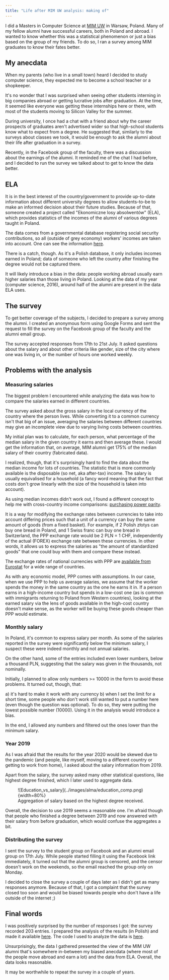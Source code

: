```yaml
---
title: "Life after MIM UW analysis: making of"
---
```


I did a Masters in Computer Science at [MIM UW](https://www.mimuw.edu.pl/en) in Warsaw, Poland. Many of my fellow alumni have successful careers, both in Poland and abroad. I wanted to know whether this was a statistical phenomenon or just a bias based on the group of my friends. To do so, I ran a survey among MIM graduates to know their fates better.

## My anecdata

When my parents (who live in a small town) heard I decided to study computer science, they expected me to become a school teacher or a shopkeeper.

It's no wonder that I was surprised when seeing other students interning in big companies abroad or getting lucrative jobs after graduation. At the time, it seemed like everyone was getting these internships here or there, with most of the students moving to Silicon Valley for the summer. 

During university, I once had a chat with a friend about why the career prospects of graduates aren't advertised wider so that high-school students know what to expect from a degree. He suggested that, similarly to the surveys about classes we took, it would be enough to ask the alumni about their life after graduation in a survey.

Recently, in the Facebook group of the faculty, there was a discussion about the earnings of the alumni. It reminded me of the chat I had before, and I decided to run the survey we talked about to get to know the data better.

## ELA

It is in the best interest of the country/government to provide up-to-date information about different university degrees to allow students-to-be to make an informed decision about their future studies. Because of that, someone created a project called "Ekonomiczne losy absolwentów" (ELA), which provides statistics of the incomes of the alumni of various degrees taught in Poland.

The data comes from a governmental database registering social security contributions, so all (outside of grey economy) workers' incomes are taken into account. One can see the information [here](https://ela.nauka.gov.pl/en).

There is a catch, though. As it's a Polish database, it only includes incomes earned in Poland; data of someone who left the country after finishing the degree would not be captured there.

It will likely introduce a bias in the data: people working abroad usually earn higher salaries than those living in Poland. Looking at the data of my year (computer science, 2016), around half of the alumni are present in the data ELA uses.

## The survey
To get better coverage of the subjects, I decided to prepare a survey among the alumni. I created an anonymous form using Google Forms and sent the request to fill the survey on the Facebook group of the faculty and the alumni email group.

The survey accepted responses from 17th to 21st July. It asked questions about the salary and about other criteria like gender, size of the city where one was living in, or the number of hours one worked weekly.

## Problems with the analysis

### Measuring salaries
The biggest problem I encountered while analyzing the data was how to compare the salaries earned in different countries.

The survey asked about the gross salary in the local currency of the country where the person lives. While converting it to a common currency isn't that big of an issue, averaging the salaries between different countries may give an incomplete view due to varying living costs between countries.

My initial plan was to calculate, for each person, what percentage of the median salary in the given country it earns and then average these. I would get the information that, on average, MIM alumni get 175% of the median salary of their country (fabricated data).

I realized, though, that it's surprisingly hard to find the data about the median income for lots of countries. The statistic that is more commonly available is the disposable (so net, aka after-tax) income. The salary is usually equivalised for a household (a fancy word meaning that the fact that costs don't grow linearly with the size of the household is taken into account).

As using median incomes didn't work out, I found a different concept to help me with cross-country income comparisons: [purchasing power parity](https://en.wikipedia.org/wiki/Purchasing_power_parity).

It is a way for modifying the exchange rates between currencies to take into account differing prices such that a unit of a currency can buy the same amount of goods (from a fixed basket). For example, if 2 Polish złotys can buy one bread in Poland, and 1 Swiss franc can buy one bread in Switzerland, the PPP exchange rate would be 2 PLN = 1 CHF, independently of the actual (FOREX) exchange rate between these currencies. In other words, it allows us to express the salaries as "the amount of standardized goods" that one could buy with them and compare these instead.

The exchange rates of national currencies with PPP are [available from Eurostat](https://appsso.eurostat.ec.europa.eu/nui/submitViewTableAction.do) for a wide range of countries.

As with any economic model, PPP comes with assumptions. In our case, when we use PPP to help us average salaries, we assume that the worker spends the money in the same country as the one he earns it in. If a person earns in a high-income country but spends in a low-cost one (as is common with immigrants returning to Poland from Western countries), looking at the earned salary via the lens of goods available in the high-cost country doesn't make sense, as the worker will be buying these goods cheaper than PPP would estimate.

### Monthly salary

In Poland, it's common to express salary per month. As some of the salaries reported in the survey were significantly below the minimum salary, I suspect these were indeed monthly and not annual salaries.

On the other hand, some of the entries included even lower numbers, below a thousand PLN, suggesting that the salary was given in the thousands, not nominally.

Initially, I planned to allow only numbers >= 10000 in the form to avoid these problems. It turned out, though, that:

a) it's hard to make it work with any currency
b) when I set the limit for a short time, some people who don't work still wanted to put a number here (even though the question was optional). To do so, they were putting the lowest possible number (10000). Using it in the analysis would introduce a bias.

In the end, I allowed any numbers and filtered out the ones lower than the minimum salary.

### Year 2019

As I was afraid that the results for the year 2020 would be skewed due to the pandemic (and people, like myself, moving to a different country or getting to work from home), I asked about the salary information from 2019.

Apart from the salary, the survey asked many other statistical questions, like highest degree finished, which I later used to aggregate data.

<figure>
![Education_vs_salary](../images/alma/education_comp.png){width=80%}
<figcaption>Aggregation of salary based on the highest degree received.</figcaption>
</figure>

Overall, the decision to use 2019 seems a reasonable one. I'm afraid though that people who finished a degree between 2019 and now answered with their salary from before graduation, which would confuse the aggregates a bit.

### Distributing the survey

I sent the survey to the student group on Facebook and an alumni email group on 17th July. While people started filling it using the Facebook link immediately, it turned out that the alumni group is censored, and the censor doesn't work on the weekends, so the email reached the group only on Monday.

I decided to close the survey a couple of days later as I didn't get as many responses anymore. Because of that, I got a complaint that the survey closed too soon and would be biased towards people who don't have a life outside of the internet ;)

## Final words

I was positively surprised by the number of responses I got: the survey recorded 203 entries.
I prepared the analysis of the results (in Polish) and made it available [here](https://sygnowski.ml/data/alma/writeup.pdf). The code I used to analyze the data is [here](https://github.com/sygi/alma).

Unsurprisingly, the data I gathered presented the view of the MIM UW alumni that's somewhere in-between my biased anecdata (where most of the people move abroad and earn a lot) and the data from ELA. Overall, the data looks reasonable.

It may be worthwhile to repeat the survey in a couple of years.
